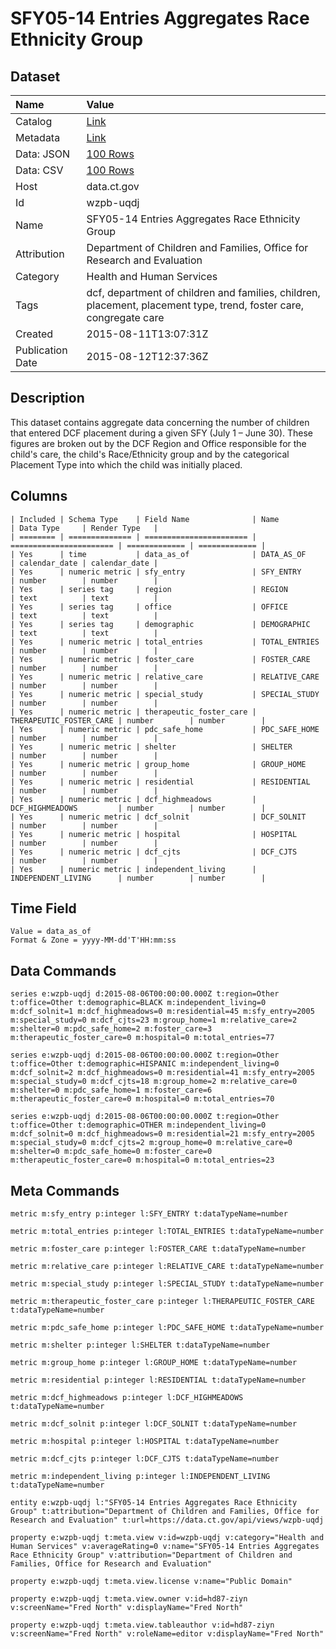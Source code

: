 # SFY05-14 Entries Aggregates Race Ethnicity Group

## Dataset

| Name | Value |
| :--- | :---- |
| Catalog | [Link](https://catalog.data.gov/dataset/sfy05-14-entries-aggregates-race-ethnicity-group) |
| Metadata | [Link](https://data.ct.gov/api/views/wzpb-uqdj) |
| Data: JSON | [100 Rows](https://data.ct.gov/api/views/wzpb-uqdj/rows.json?max_rows=100) |
| Data: CSV | [100 Rows](https://data.ct.gov/api/views/wzpb-uqdj/rows.csv?max_rows=100) |
| Host | data.ct.gov |
| Id | wzpb-uqdj |
| Name | SFY05-14 Entries Aggregates Race Ethnicity Group |
| Attribution | Department of Children and Families, Office for Research and Evaluation |
| Category | Health and Human Services |
| Tags | dcf, department of children and families, children, placement, placement type, trend, foster care, congregate care |
| Created | 2015-08-11T13:07:31Z |
| Publication Date | 2015-08-12T12:37:36Z |

## Description

This dataset contains aggregate data concerning the number of children that entered DCF placement during a given SFY (July 1 – June 30).  These figures are broken out by the DCF Region and Office responsible for the child's care, the child's Race/Ethnicity group and by the categorical Placement Type into which the child was initially placed.

## Columns

```ls
| Included | Schema Type    | Field Name              | Name                    | Data Type     | Render Type   |
| ======== | ============== | ======================= | ======================= | ============= | ============= |
| Yes      | time           | data_as_of              | DATA_AS_OF              | calendar_date | calendar_date |
| Yes      | numeric metric | sfy_entry               | SFY_ENTRY               | number        | number        |
| Yes      | series tag     | region                  | REGION                  | text          | text          |
| Yes      | series tag     | office                  | OFFICE                  | text          | text          |
| Yes      | series tag     | demographic             | DEMOGRAPHIC             | text          | text          |
| Yes      | numeric metric | total_entries           | TOTAL_ENTRIES           | number        | number        |
| Yes      | numeric metric | foster_care             | FOSTER_CARE             | number        | number        |
| Yes      | numeric metric | relative_care           | RELATIVE_CARE           | number        | number        |
| Yes      | numeric metric | special_study           | SPECIAL_STUDY           | number        | number        |
| Yes      | numeric metric | therapeutic_foster_care | THERAPEUTIC_FOSTER_CARE | number        | number        |
| Yes      | numeric metric | pdc_safe_home           | PDC_SAFE_HOME           | number        | number        |
| Yes      | numeric metric | shelter                 | SHELTER                 | number        | number        |
| Yes      | numeric metric | group_home              | GROUP_HOME              | number        | number        |
| Yes      | numeric metric | residential             | RESIDENTIAL             | number        | number        |
| Yes      | numeric metric | dcf_highmeadows         | DCF_HIGHMEADOWS         | number        | number        |
| Yes      | numeric metric | dcf_solnit              | DCF_SOLNIT              | number        | number        |
| Yes      | numeric metric | hospital                | HOSPITAL                | number        | number        |
| Yes      | numeric metric | dcf_cjts                | DCF_CJTS                | number        | number        |
| Yes      | numeric metric | independent_living      | INDEPENDENT_LIVING      | number        | number        |
```

## Time Field

```ls
Value = data_as_of
Format & Zone = yyyy-MM-dd'T'HH:mm:ss
```

## Data Commands

```ls
series e:wzpb-uqdj d:2015-08-06T00:00:00.000Z t:region=Other t:office=Other t:demographic=BLACK m:independent_living=0 m:dcf_solnit=1 m:dcf_highmeadows=0 m:residential=45 m:sfy_entry=2005 m:special_study=0 m:dcf_cjts=23 m:group_home=1 m:relative_care=2 m:shelter=0 m:pdc_safe_home=2 m:foster_care=3 m:therapeutic_foster_care=0 m:hospital=0 m:total_entries=77

series e:wzpb-uqdj d:2015-08-06T00:00:00.000Z t:region=Other t:office=Other t:demographic=HISPANIC m:independent_living=0 m:dcf_solnit=2 m:dcf_highmeadows=0 m:residential=41 m:sfy_entry=2005 m:special_study=0 m:dcf_cjts=18 m:group_home=2 m:relative_care=0 m:shelter=0 m:pdc_safe_home=1 m:foster_care=6 m:therapeutic_foster_care=0 m:hospital=0 m:total_entries=70

series e:wzpb-uqdj d:2015-08-06T00:00:00.000Z t:region=Other t:office=Other t:demographic=OTHER m:independent_living=0 m:dcf_solnit=0 m:dcf_highmeadows=0 m:residential=21 m:sfy_entry=2005 m:special_study=0 m:dcf_cjts=2 m:group_home=0 m:relative_care=0 m:shelter=0 m:pdc_safe_home=0 m:foster_care=0 m:therapeutic_foster_care=0 m:hospital=0 m:total_entries=23
```

## Meta Commands

```ls
metric m:sfy_entry p:integer l:SFY_ENTRY t:dataTypeName=number

metric m:total_entries p:integer l:TOTAL_ENTRIES t:dataTypeName=number

metric m:foster_care p:integer l:FOSTER_CARE t:dataTypeName=number

metric m:relative_care p:integer l:RELATIVE_CARE t:dataTypeName=number

metric m:special_study p:integer l:SPECIAL_STUDY t:dataTypeName=number

metric m:therapeutic_foster_care p:integer l:THERAPEUTIC_FOSTER_CARE t:dataTypeName=number

metric m:pdc_safe_home p:integer l:PDC_SAFE_HOME t:dataTypeName=number

metric m:shelter p:integer l:SHELTER t:dataTypeName=number

metric m:group_home p:integer l:GROUP_HOME t:dataTypeName=number

metric m:residential p:integer l:RESIDENTIAL t:dataTypeName=number

metric m:dcf_highmeadows p:integer l:DCF_HIGHMEADOWS t:dataTypeName=number

metric m:dcf_solnit p:integer l:DCF_SOLNIT t:dataTypeName=number

metric m:hospital p:integer l:HOSPITAL t:dataTypeName=number

metric m:dcf_cjts p:integer l:DCF_CJTS t:dataTypeName=number

metric m:independent_living p:integer l:INDEPENDENT_LIVING t:dataTypeName=number

entity e:wzpb-uqdj l:"SFY05-14 Entries Aggregates Race Ethnicity Group" t:attribution="Department of Children and Families, Office for Research and Evaluation" t:url=https://data.ct.gov/api/views/wzpb-uqdj

property e:wzpb-uqdj t:meta.view v:id=wzpb-uqdj v:category="Health and Human Services" v:averageRating=0 v:name="SFY05-14 Entries Aggregates Race Ethnicity Group" v:attribution="Department of Children and Families, Office for Research and Evaluation"

property e:wzpb-uqdj t:meta.view.license v:name="Public Domain"

property e:wzpb-uqdj t:meta.view.owner v:id=hd87-ziyn v:screenName="Fred North" v:displayName="Fred North"

property e:wzpb-uqdj t:meta.view.tableauthor v:id=hd87-ziyn v:screenName="Fred North" v:roleName=editor v:displayName="Fred North"
```
